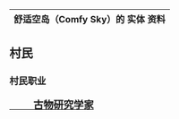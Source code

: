 

| 舒适空岛（Comfy Sky）的 实体 资料 |
| --------------------------------- |

## 村民

### 村民职业

<p style="color:white;font-size:18px;font-weight:bold;"><a href="villager/profession/antiquarian.md">&nbsp;&nbsp;&nbsp;&nbsp;&nbsp;&nbsp;&nbsp;&nbsp;&nbsp;&nbsp;古物研究学家</a></p>









​      





​     
